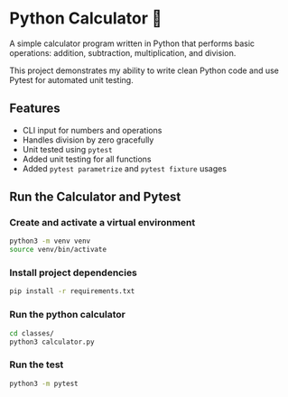 # Python Calculator 🧮

A simple calculator program written in Python that performs basic operations: addition, subtraction, multiplication, and division. 

This project demonstrates my ability to write clean Python code and use Pytest for automated unit testing.

## Features
- CLI input for numbers and operations
- Handles division by zero gracefully
- Unit tested using `pytest`
- Added unit testing for all functions
- Added `pytest parametrize` and `pytest fixture` usages


## Run the Calculator and Pytest

### Create and activate a virtual environment
```bash
python3 -m venv venv
source venv/bin/activate
```

### Install project dependencies
```bash
pip install -r requirements.txt
```

### Run the python calculator
```bash
cd classes/
python3 calculator.py
```

### Run the test
```bash
python3 -m pytest
```
